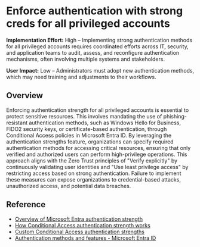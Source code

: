 #  Enforce authentication with strong creds for all privileged accounts

**Implementation Effort:** High – Implementing strong authentication methods for all privileged accounts requires coordinated efforts across IT, security, and application teams to audit, assess, and reconfigure authentication mechanisms, often involving multiple systems and stakeholders.

**User Impact:** Low – Administrators must adopt new authentication methods, which may need training and adjustments to their workflows.

## Overview

Enforcing authentication strength  for all privileged accounts is essential to protect sensitive resources. This involves mandating the use of phishing-resistant authentication methods, such as Windows Hello for Business, FIDO2 security keys, or certificate-based authentication, through Conditional Access policies in Microsoft Entra ID. By leveraging the authentication strengths feature, organizations can specify required authentication methods for accessing critical resources, ensuring that only verified and authorized users can perform high-privilege operations. This approach aligns with the Zero Trust principles of "Verify explicitly" by continuously validating user identities and "Use least privilege access" by restricting access based on strong authentication. Failure to implement these measures can expose organizations to credential-based attacks, unauthorized access, and potential data breaches.

## Reference

* [Overview of Microsoft Entra authentication strength](https://learn.microsoft.com/entra/identity/authentication/concept-authentication-strengths)
* [How Conditional Access authentication strength works](https://learn.microsoft.com/entra/identity/authentication/concept-authentication-strength-how-it-works)
* [Custom Conditional Access authentication strengths](https://learn.microsoft.com/entra/identity/authentication/concept-authentication-strength-advanced-options)
* [Authentication methods and features - Microsoft Entra ID](https://learn.microsoft.com/entra/identity/authentication/concept-authentication-methods)